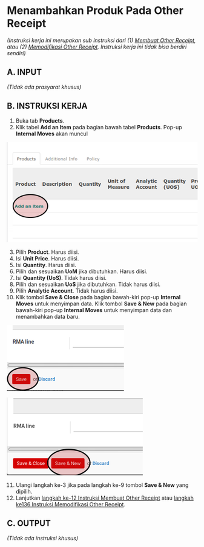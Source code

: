 # Menambahkan Produk Pada Other Receipt

*(Instruksi kerja ini merupakan sub instruksi dari (1) [Membuat Other Receipt](./membuat.md), atau (2) [Memodifikasi Other Receipt](./modifikasi.md). Instruksi kerja ini tidak bisa berdiri sendiri)*

## A. INPUT

*(Tidak ada prasyarat khusus)*

## B. INSTRUKSI KERJA

1. Buka tab **Products**.
2. Klik tabel **Add an Item** pada bagian bawah tabel **Products**. Pop-up **Internal Moves** akan muncul

![](../../img/other-receipt/tombol-add-item-produk.png)

3. Pilih **Product**. Harus diisi.
4. Isi **Unit Price**. Harus diisi.
5. Isi **Quantity**. Harus diisi.
6. Pilih dan sesuaikan **UoM** jika dibutuhkan. Harus diisi.
7. Isi **Quantity (UoS)**. Tidak harus diisi.
8. Pilih dan sesuaikan **UoS** jika dibutuhkan. Tidak harus diisi.
9. Pilih **Analytic Account**. Tidak harus diisi.
10. Klik tombol **Save & Close** pada bagian bawah-kiri pop-up **Internal Moves** untuk menyimpan data. Klik tombol **Save & New** pada bagian bawah-kiri pop-up **Internal Moves** untuk menyimpan data dan menambahkan data baru.

![](../../img/other-receipt/tombol-save-produk.png)

![](../../img/other-receipt/tombol-save-new-produk.png)

11. Ulangi langkah ke-3 jika pada langkah ke-9 tombol **Save & New** yang dipilih.
12. Lanjutkan [langkah ke-12 Instruksi Membuat Other Receipt](./membuat.md#l12) atau [langkah ke136 Instruksi Memodifikasi Other Receipt](./modifikasi.md#l13).

## C. OUTPUT

*(Tidak ada instruksi khusus)*
